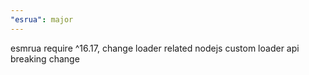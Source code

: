 ```yaml
---
"esrua": major
---
```


esmrua require ^16.17, change loader related nodejs custom loader api breaking change
